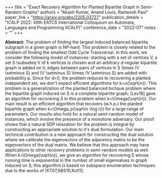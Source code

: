 +++
title = "Exact Recovery Algorithm for Planted Bipartite Graph in Semi-Random Graphs"
authors = "Akash Kumar, Anand Louis, Rameesh Paul"
paper_link = "https://arxiv.org/abs/2205.03727"
publication_details = "ICALP 2022: 49th EATCS International Colloquium on Automata, Languages and Programming (ICALP)"
conference_date = "2022-07"
notes = ""
+++

<b>Abstract:</b>
The problem of finding the largest induced balanced bipartite subgraph in a given graph is NP-hard. This problem is closely related to the problem of finding the smallest Odd Cycle Transversal. 
In this work, we consider the following model of instances: starting with a set of vertices V, a set S \subseteq V of k vertices is chosen and an arbitrary d-regular bipartite graph is added on it; edges between pairs of vertices in S \times (V \setminus S) and (V \setminus S) \times (V \setminus S) are added with probability p. Since for d=0, the problem reduces to recovering a planted independent set, we don't expect efficient algorithms for k=o(\sqrt{n}). This problem is a generalization of the planted balanced biclique problem where the bipartite graph induced on S is a complete bipartite graph; [Lev18] gave an algorithm for recovering S in this problem when k=\Omega(\sqrt{n}). 
Our main result is an efficient algorithm that recovers (w.h.p.) the planted bipartite graph when k=\Omega_p(\sqrt{n \log n}) for a large range of parameters. Our results also hold for a natural semi-random model of instances, which involve the presence of a monotone adversary. Our proof shows that a natural SDP relaxation for the problem is integral by constructing an appropriate solution to it's dual formulation. Our main technical contribution is a new approach for constructing the dual solution where we calibrate the eigenvectors of the adjacency matrix to be the eigenvectors of the dual matrix. We believe that this approach may have applications to other recovery problems in semi-random models as well. 
When k=\Omega(\sqrt{n}), we give an algorithm for recovering S whose running time is exponential in the number of small eigenvalues in graph induced on S; this algorithm is based on subspace enumeration techniques due to the works of [KT07,ABS10,Kol11].